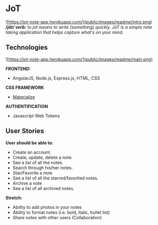# JoT
![https://jot-note-app.herokuapp.com/](public/images/readme/intro.png)
_**/jät/ verb:** to jot means to write (something) quickly. JoT is a simple note taking application that helps capture what's on your mind._


## Technologies
![https://jot-note-app.herokuapp.com/](public/images/readme/main.png)

**FRONTEND:**
- AngularJS, Node.js, Express.js, HTML, CSS

**CSS FRAMEWORK**
- [Materialize](http://materializecss.com/)

**AUTHENTIFICATION**
- Javascript Web Tokens


## User Stories
**User should be able to:**

- Create an account.
- Create, update, delete a note.
- See a list of all the notes.
- Search through his/her notes.
- Star/Favorite a note
- See a list of all the starred/favorited notes.
- Archive a note
- See a list of all archived notes.

**Stretch:**

- Ability to add photos in your notes
- Ability to format notes (i.e. bold, italic, bullet list)
- Share notes with other users (Collaboration)
